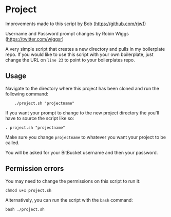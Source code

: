 Project
=======

Improvements made to this script by Bob (https://github.com/rjw1)

Username and Password prompt changes by Robin Wiggs (https://twitter.com/wiggsr)

A very simple script that creates a new directory and pulls in my boilerplate repo. If you would like to use this script with your own boilerplate, just change the URL on `line 23` to point to your boilerplates repo.

## Usage

Navigate to the directory where this project has been cloned and run the following command:

		./project.sh "projectname"

If you want your prompt to change to the new project directory the you'll have to source the script like so:

    . project.sh "projectname"

Make sure you change `projectname` to whatever you want your project to be called.

You will be asked for your BitBucket username and then your password.

## Permission errors

You may need to change the permissions on this script to run it:

    chmod u+x project.sh

Alternatively, you can run the script with the `bash` command:

    bash ./project.sh
